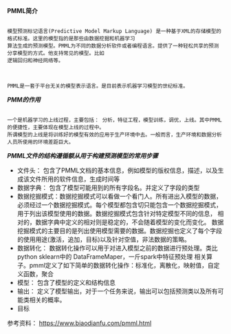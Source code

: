 **PMML简介**



```text

模型预测标记语言(Predictive Model Markup Language) 是一种基于XML的存储模型的格式标准。这里的模型指的是那些由数据挖掘和机器学习
算法生成的预测模型。PMML为不同的数据分析软件或者编程语言。提供了一种轻松共享的预测分享模型的方式。他支持常见的模型。比如
逻辑回归和神经网络等。


```

```text

PMML是一套于平台无关的模型表示语言。是目前表示机器学习模型的世纪标准。

```

***PMM的作用***

```text

一个是机器学习的上线过程，主要包括： 分析，特征工程，模型训练，调优，上线。其中PMML的便捷性，主要体现在模型上线的过程中。
所谓模型的上线是将训练好的模型有效的应用于生产环境中去。一般而言，生产环境和数据分析人员所使用的环境差距巨大。

```

***PMML文件的结构遵循额从用于构建预测模型的常用步骤***

- 文件头： 包含了PMML文档的基本信息，例如模型的版权信息，描述，以及生成该文件所用的软件信息，生成时间等
- 数据字典： 包含了模型可能用到的所有字段名。并定义了字段的类型
- 数据挖掘模式：数据挖掘模式可以看做一个看门人。所有进出入模型的数据，必须经过一个数据挖掘模式。每个模型都包含切只能包含一个数据挖掘模式，
  用于列出该模型使用的数据。数据挖掘模式包含针对特定模型不同的信息， 相对的，数据字典中定义的相对则是稳定的，不会随着模型的变化而变化。
  数据挖掘模式的主要目的是列出使用模型需要的数据。数据挖掘也定义了每个字段的使用用途(激活，追加，目标)以及针对空值，非法数据的策略。
- 数据转化： 数据转化操作可以用于对进入模型之前的数据进行预处理。类比python sklearn中的 DataFrameMaper，一斤spark中特征预处理
  相关算子。pmml定义了如下简单的数据转化操作：标准化，离散化，映射值，自定义函数，聚合
- 模型： 包含了模型的定义和结构信息
- 输出： 定义了模型输出，对于一个任务来说，输出可以包括预测类以及所有可能类相关的概率。
- 目标






参考资料： https://www.biaodianfu.com/pmml.html